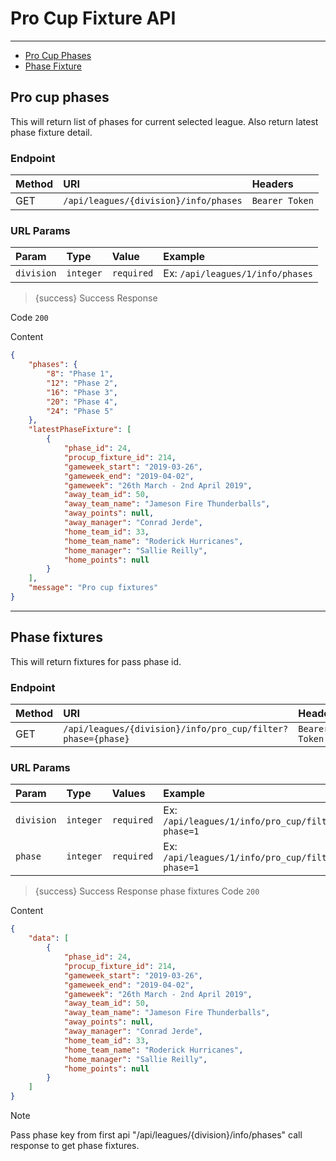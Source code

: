 # Pro Cup Fixture API 

---

- [Pro Cup Phases](#phase_list)
- [Phase Fixture](#phase_fixtures)

<a name="phase_list"></a>
## Pro cup phases

This will return list of phases for current selected league. Also return latest phase fixture detail.

### Endpoint

|Method|URI|Headers|
|:-|:-|:-|
|GET|`/api/leagues/{division}/info/phases`|`Bearer Token`|

### URL Params

|Param|Type|Value|Example
|:-|:-|:-|:-
|`division`|`integer`|`required`|Ex: `/api/leagues/1/info/phases`

> {success} Success Response

Code `200`

Content

```json
{
    "phases": {
        "8": "Phase 1",
        "12": "Phase 2",
        "16": "Phase 3",
        "20": "Phase 4",
        "24": "Phase 5"
    },
    "latestPhaseFixture": [
        {
            "phase_id": 24,
            "procup_fixture_id": 214,
            "gameweek_start": "2019-03-26",
            "gameweek_end": "2019-04-02",
            "gameweek": "26th March - 2nd April 2019",
            "away_team_id": 50,
            "away_team_name": "Jameson Fire Thunderballs",
            "away_points": null,
            "away_manager": "Conrad Jerde",
            "home_team_id": 33,
            "home_team_name": "Roderick Hurricanes",
            "home_manager": "Sallie Reilly",
            "home_points": null
        }
    ],
    "message": "Pro cup fixtures"
}
```
----
<a name="phase_fixtures"></a>
## Phase fixtures

This will return fixtures for pass phase id.

### Endpoint

|Method|URI|Headers|
|:-|:-|:-|
|GET|`/api/leagues/{division}/info/pro_cup/filter?phase={phase}`|`Bearer Token`|

### URL Params

|Param|Type|Values|Example
|:-|:-|:-|:-
|`division`|`integer`|`required`|Ex: `/api/leagues/1/info/pro_cup/filter?phase=1`
|`phase`|`integer`|`required`|Ex: `/api/leagues/1/info/pro_cup/filter?phase=1`

> {success} Success Response
phase fixtures
Code `200`

Content

```json
{
    "data": [
        {
            "phase_id": 24,
            "procup_fixture_id": 214,
            "gameweek_start": "2019-03-26",
            "gameweek_end": "2019-04-02",
            "gameweek": "26th March - 2nd April 2019",
            "away_team_id": 50,
            "away_team_name": "Jameson Fire Thunderballs",
            "away_points": null,
            "away_manager": "Conrad Jerde",
            "home_team_id": 33,
            "home_team_name": "Roderick Hurricanes",
            "home_manager": "Sallie Reilly",
            "home_points": null
        }
    ]
}
```

Note

Pass phase key from first api "/api/leagues/{division}/info/phases" call response to get phase fixtures.